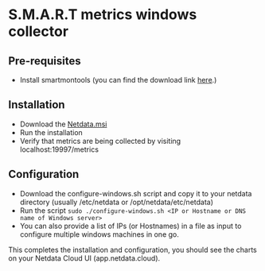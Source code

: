 # S.M.A.R.T metrics windows collector

## Pre-requisites
- Install smartmontools (you can find the download link [here](https://www.smartmontools.org/wiki/Download#InstalltheWindowspackage).)

## Installation
- Download the [Netdata.msi](https://github.com/netdata/community/blob/main/collectors/windows/S.M.A.R.T/Netdata.msi)
- Run the installation
- Verify that metrics are being collected by visiting localhost:19997/metrics

## Configuration
- Download the configure-windows.sh script and copy it to your netdata directory (usually /etc/netdata or /opt/netdata/etc/netdata)
- Run the script
```sudo ./configure-windows.sh <IP or Hostname or DNS name of Windows server>```
- You can also provide a list of IPs (or Hostnames) in a file as input to configure multiple windows machines in one go.

This completes the installation and configuration, you should see the charts on your Netdata Cloud UI (app.netdata.cloud).
